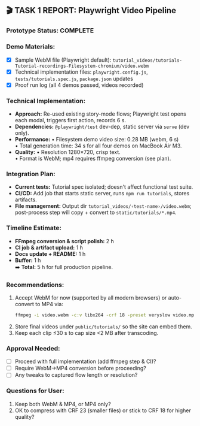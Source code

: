 ## 🎬 TASK 1 REPORT: Playwright Video Pipeline

### **Prototype Status:** COMPLETE

### **Demo Materials:**
- [x] Sample WebM file (Playwright default): `tutorial_videos/tutorials-Tutorial-recordings-Filesystem-chromium/video.webm`
- [x] Technical implementation files: `playwright.config.js`, `tests/tutorials.spec.js`, `package.json` updates
- [x] Proof run log (all 4 demos passed, videos recorded)

### **Technical Implementation:**
- **Approach:** Re-used existing story-mode flows; Playwright test opens each modal, triggers first action, records 6 s.
- **Dependencies:** `@playwright/test` dev-dep, static server via `serve` (dev only).
- **Performance:**
  • Filesystem demo video size: 0.28 MB (webm, 6 s)  
  • Total generation time: 34 s for all four demos on MacBook Air M3.
- **Quality:**
  • Resolution 1280×720, crisp text.  
  • Format is WebM; mp4 requires ffmpeg conversion (see plan).

### **Integration Plan:**
- **Current tests:** Tutorial spec isolated; doesn't affect functional test suite.  
- **CI/CD:** Add job that starts static server, runs `npm run tutorials`, stores artifacts.  
- **File management:** Output dir `tutorial_videos/‹test-name›/video.webm`; post-process step will copy + convert to `static/tutorials/*.mp4`.

### **Timeline Estimate:**
- **FFmpeg conversion & script polish:** 2 h  
- **CI job & artifact upload:** 1 h  
- **Docs update + README:** 1 h  
- **Buffer:** 1 h  
➡️ **Total:** 5 h for full production pipeline.

### **Recommendations:**
1. Accept WebM for now (supported by all modern browsers) or auto-convert to MP4 via:
   ```bash
   ffmpeg -i video.webm -c:v libx264 -crf 18 -preset veryslow video.mp4
   ```
2. Store final videos under `public/tutorials/` so the site can embed them.
3. Keep each clip ≤30 s to cap size <2 MB after transcoding.

### **Approval Needed:**
- [ ] Proceed with full implementation (add ffmpeg step & CI)?
- [ ] Require WebM→MP4 conversion before proceeding?
- [ ] Any tweaks to captured flow length or resolution?

### **Questions for User:**
1. Keep both WebM & MP4, or MP4 only?  
2. OK to compress with CRF 23 (smaller files) or stick to CRF 18 for higher quality? 